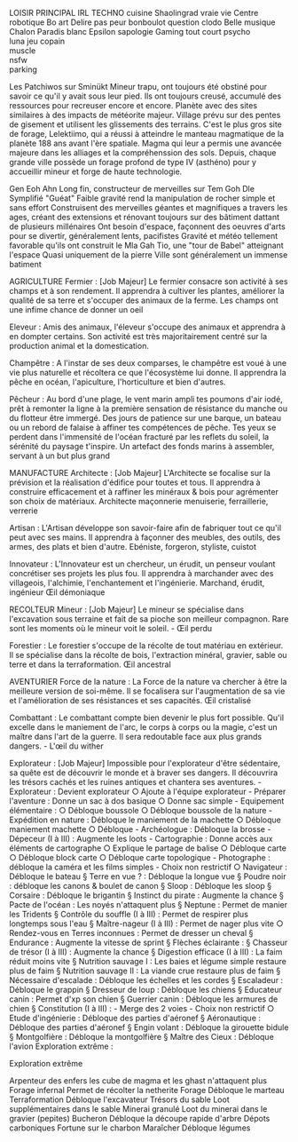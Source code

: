 LOISIR  	 PRINCIPAL	IRL	TECHNO
cuisine  	Shaolingrad	vraie vie	Centre robotique
Bo art 	        Delire pas peur	bonboulot	question clodo
Belle musique	Chalon  	Paradis blanc	Epsilon
sapologie	Gaming tout court	psycho	
luna	        jeu copain		
muscle			
nsfw			
parking		


Les Patchiwos sur Sminükt
Mineur trapu, ont toujours été obstiné pour savoir ce qu'il y avait sous leur pied. Ils ont toujours creusé, accumulé des ressources pour recreuser encore et encore. Planète avec des sites similaires à des impacts de météorite majeur.
Village prévu sur des pentes de gisement et utilisent les glissements des terrains. C'est le plus gros site de forage, Lelektiimo, qui a réussi à atteindre le manteau magmatique de la planète 188 ans avant l'ère spatiale. Magma qui leur a permis une avancée majeure dans les alliages et la compréhenssion des sols. Depuis, chaque grande ville possède un forage profond de type IV (asthéno) pour y accueillir mineur et forge de haute technologie. 

Gen Eoh Ahn 
Long fin, constructeur de merveilles sur Tem Goh Dle
Symplifié "Guéat"
Faible gravité rend la manipulation de rocher simple et sans effort
Construisent des merveilles géantes et magnifiques a travers les ages, créant des extensions et rénovant toujours sur des bâtiment dattant de plusieurs millénaires
Ont besoin d'espace, façonnent des oeuvres d'arts pour se divertir, généralement lents, pacifistes
Gravité et météo tellement favorable qu'ils ont construit le Mla Gah Tio, une "tour de Babel" atteignant l'espace
Quasi uniquement de la pierre
Ville sont généralement un immense batiment






AGRICULTURE
Fermier :  [Job Majeur] Le fermier consacre son activité à ses champs et à son rendement. Il apprendra à cultiver les plantes, améliorer la qualité de sa terre et s'occuper des animaux de la ferme.
Les champs ont une infime chance de donner un oeil

Eleveur : Amis des animaux, l'éleveur s'occupe des animaux et apprendra à en dompter certains. Son activité est très majoritairement centré sur la production animal et la domestication.


Champêtre : A l'instar de ses deux comparses, le champêtre est voué à une vie plus naturelle et récoltera ce que l'écosystème lui donne. Il apprendra la pêche en océan, l'apiculture, l'horticulture et bien d'autres.

Pêcheur : Au bord d'une plage, le vent marin ampli tes poumons d'air iodé, prêt à remonter la ligne à la première sensation de résistance du manche ou du flotteur être immergé. Des jours de patience sur une barque, un bateau ou un rebord de falaise à affiner tes compétences de pêche. Tes yeux se perdent dans l'immensité de l'océan fracturé par les reflets du soleil, la sérénité du paysage t'inspire. Un artefact des fonds marins à assembler, servant à un but plus grand

MANUFACTURE
Architecte : [Job Majeur] L'Architecte se focalise sur la prévision et la réalisation d'édifice pour toutes et tous. Il apprendra à construire efficacement et à raffiner les minéraux & bois pour agrémenter son choix de matériaux.
Architecte maçonnerie menuiserie, ferraillerie, verrerie

Artisan : L'Artisan développe son savoir-faire afin de fabriquer tout ce qu'il peut avec ses mains. Il apprendra à façonner des meubles, des outils, des armes, des plats et bien d'autre.
Ebéniste, forgeron, styliste, cuistot

Innovateur : L'Innovateur est un chercheur, un érudit, un penseur voulant concrétiser ses projets les plus fou. Il apprendra à marchander avec des villageois, l'alchimie, l'enchantement et l'ingénierie.
Marchand, érudit, ingénieur
Œil démoniaque

RECOLTEUR
Mineur : [Job Majeur] Le mineur se spécialise dans l'excavation sous terraine et fait de sa pioche son meilleur compagnon. Rare sont les moments où le mineur voit le soleil.
	- Œil perdu 

Forestier : Le forestier s'occupe de la récolte de tout matériau en extérieur. Il se spécialise dans la récolte de bois, l'extraction minéral, gravier, sable ou terre et dans la terraformation.
Œil ancestral

AVENTURIER
Force de la nature : La Force de la nature va chercher à être la meilleure version de soi-même. Il se focalisera sur l'augmentation de sa vie et l'amélioration de ses résistances et ses capacités. 
Œil cristalisé

Combattant : Le combattant compte bien devenir le plus fort possible. Qu'il excelle dans le maniement de l'arc, le corps à corps ou la magie, c'est un maître dans l'art de la guerre. Il sera redoutable face aux plus grands dangers.
	- L'œil du wither

Explorateur : [Job Majeur] Impossible pour l'explorateur d'être sédentaire, sa quête est de découvrir le monde et à braver ses dangers. Il découvrira les trésors cachés et les ruines antiques et chantera ses aventures.
	- Explorateur : Devient explorateur
		○ Ajoute à l'équipe explorateur
	- Préparer l'aventure : Donne un sac à dos basique
		○ Donne sac simple
	- Equipement élémentaire : 
		○ Débloque boussole
		○ Débloque boussole de la nature
	- Expédition en nature : Débloque le maniement de la machette
		○ Débloque maniement machette
		○ Débloque 
	- Archéologue : Débloque la brosse
	- Dépeceur (I à III) : Augmente les loots
	- Cartographie : Donne accès aux éléments de cartographe
		○ Explique le partage de balise
		○ Débloque carte
		○ Débloque block carte
		○ Débloque carte topologique
	- Photographe : débloque la caméra et les films simples
	- Choix non restrictif
		○ Navigateur : Débloque le bateau
			§ Terre en vue ? : Débloque la longue vue
			§ Poudre noir : débloque les canons & boulet de canon
			§ Sloop : Débloque les sloop
			§ Corsaire : Débloque le brigantin
			§ Instinct du pirate : Augmente la chance
			§ Pacte de l'océan : Les noyés n'attaquent plus
			§ Neptune : Permet de manier les Tridents
			§ Contrôle du souffle (I à III) : Permet de respirer plus longtemps sous l'eau
			§ Maître-nageur (I à III) : Permet de nager plus vite
		○ Rendez-vous en Terres inconnues : Permet de dresser un cheval
			§ Endurance : Augmente la vitesse de sprint
			§ Flèches éclairante : 
			§ Chasseur de trésor (I à III) : Augmente la chance
			§ Digestion efficace (I à III) : La faim réduit moins vite
			§ Nutrition sauvage I : Les baies et légume simple restaure plus de faim
			§ Nutrition sauvage II : La viande crue restaure plus de faim
			§ Nécessaire d'escalade : Débloque les échelles et les cordes
			§ Escaladeur : Débloque le grappin
			§ Dresseur de loup : Débloque les chiens
			§ Educateur canin : Permet d'xp son chien
			§ Guerrier canin : Débloque les armures de chien
			§ Constitution (I à III) : 
	- Merge des 2 voies
	- Choix non restrictif
		○ Etude d'ingénierie : Débloque des parties d'aéronef
			§ Aéronautique : Débloque des parties d'aéronef
			§ Engin volant : Débloque la girouette bidule
			§ Montgolfière : Débloque la montgolfière
			§ Maître des Cieux : Débloque l'avion
Exploration extrême : 

Exploration extrême	
	
Arpenteur des enfers	les cube de magma et les ghast n'attaquent plus
Forage infernal	Permet de récolter la netherite
Forage	Débloque le marteau
Terraformation	Débloque l'excavateur
Trésors du sable	Loot supplémentaires dans le sable
Minerai granulé	Loot du minerai dans le gravier (pepites)
Bucheron	Débloque la découpe rapide d'arbre
Dépots carboniques	Fortune sur le charbon
Maraîcher	Débloque légumes
